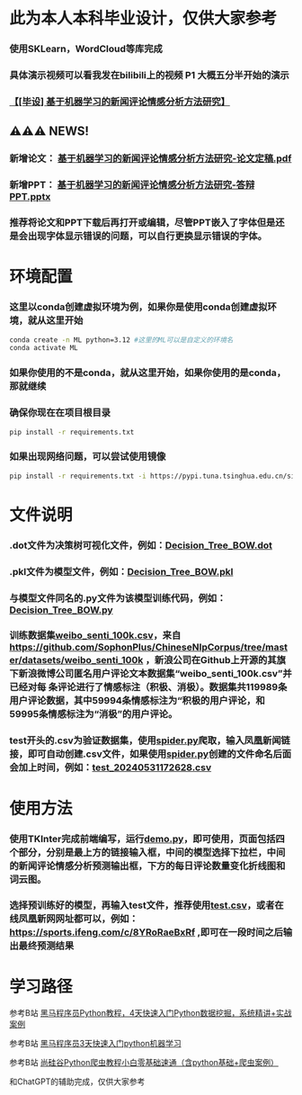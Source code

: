 # 此为本人本科毕业设计，仅供大家参考
### 使用SKLearn，WordCloud等库完成
### 具体演示视频可以看我发在bilibili上的视频 P1 大概五分半开始的演示
### [【[毕设] 基于机器学习的新闻评论情感分析方法研究】](https://www.bilibili.com/video/BV1j142197rt/?share_source=copy_web&vd_source=35c49b46a86899e58b3f6414dd834db3)
## ⚠⚠⚠ NEWS!
### 新增论文： [基于机器学习的新闻评论情感分析方法研究-论文定稿.pdf](基于机器学习的新闻评论情感分析方法研究-论文定稿.pdf)
### 新增PPT：  [基于机器学习的新闻评论情感分析方法研究-答辩PPT.pptx](基于机器学习的新闻评论情感分析方法研究-答辩PPT.pptx)
### 推荐将论文和PPT下载后再打开或编辑，尽管PPT嵌入了字体但是还是会出现字体显示错误的问题，可以自行更换显示错误的字体。
# 环境配置
### 这里以conda创建虚拟环境为例，如果你是使用conda创建虚拟环境，就从这里开始
```bash
conda create -n ML python=3.12 #这里的ML可以是自定义的环境名
conda activate ML
```
### 如果你使用的不是conda，就从这里开始，如果你使用的是conda，那就继续
### 确保你现在在项目根目录
```bash
pip install -r requirements.txt
```
### 如果出现网络问题，可以尝试使用镜像
```bash
pip install -r requirements.txt -i https://pypi.tuna.tsinghua.edu.cn/simple
```
# 文件说明
### .dot文件为决策树可视化文件，例如：[Decision_Tree_BOW.dot](Decision_Tree_BOW.dot)

### .pkl文件为模型文件，例如：[Decision_Tree_BOW.pkl](Decision_Tree_BOW.pkl)

### 与模型文件同名的.py文件为该模型训练代码，例如：[Decision_Tree_BOW.py](Decision_Tree_BOW.py)

### 训练数据集[weibo_senti_100k.csv](weibo_senti_100k.csv)，来自 https://github.com/SophonPlus/ChineseNlpCorpus/tree/master/datasets/weibo_senti_100k ，新浪公司在Github上开源的其旗下新浪微博公司匿名用户评论文本数据集“weibo_senti_100k.csv”并已经对每 条评论进行了情感标注（积极、消极）。数据集共119989条用户评论数据，其中59994条情感标注为“积极的用户评论，和59995条情感标注为“消极”的用户评论。 

### test开头的.csv为验证数据集，使用[spider.py](spider.py)爬取，输入凤凰新闻链接，即可自动创建.csv文件，如果使用[spider.py](spider.py)创建的文件命名后面会加上时间，例如：[test_20240531172628.csv](test_20240531172628.csv)

# 使用方法

### 使用TKInter完成前端编写，运行[demo.py](demo.py)，即可使用，页面包括四个部分，分别是最上方的链接输入框，中间的模型选择下拉栏，中间的新闻评论情感分析预测输出框，下方的每日评论数量变化折线图和词云图。 

### 选择预训练好的模型，再输入test文件，推荐使用[test.csv](test.csv)，或者在线凤凰新网网址都可以，例如：https://sports.ifeng.com/c/8YRoRaeBxRf ,即可在一段时间之后输出最终预测结果


# 学习路径
参考B站 [黑马程序员Python教程，4天快速入门Python数据挖掘，系统精讲+实战案例](https://www.bilibili.com/video/BV1xt411v7z9/?share_source=copy_web&vd_source=35c49b46a86899e58b3f6414dd834db3)

参考B站 [黑马程序员3天快速入门python机器学习](https://www.bilibili.com/video/BV1nt411r7tj/?share_source=copy_web)

参考B站 [尚硅谷Python爬虫教程小白零基础速通（含python基础+爬虫案例）](https://www.bilibili.com/video/BV1Db4y1m7Ho/?share_source=copy_web&vd_source=35c49b46a86899e58b3f6414dd834db3)

和ChatGPT的辅助完成，仅供大家参考
